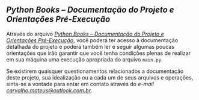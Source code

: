 ## *Python Books – Documentação do Projeto e Orientações Pré-Execução*

Através do arquivo *[Python Books – Documentação do Projeto e Orientações Pré-Execução](https://drive.google.com/file/d/1qEMQQU8odoAEgILCaI2goinqviYV2XlJ/view?usp=sharing)*, você poderá ter acesso à documentação detalhada do projeto e poderá também ler e seguir algumas poucas orientações que irão garantir que você tenha condições plenas de realizar em sua máquina uma execução apropriada do arquivo `main.py`.

Se existirem quaisquer questionamentos relacionados a documentação deste projeto, sua idealização ou a cada um de seus arquivos e operações, sinta-se a vontade para entar em contato através do *e-mail carvalho.mateus@outlook.com.br*.
